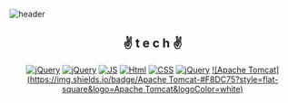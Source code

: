 <!--
**jinjinzarada/jinjinzarada** is a ✨ _special_ ✨ repository because its `README.md` (this file) appears on your GitHub profile.

Here are some ideas to get you started:

- 🔭 I’m currently working on ...
- 🌱 I’m currently learning ...
- 👯 I’m looking to collaborate on ...
- 🤔 I’m looking for help with ...
- 💬 Ask me about ...
- 📫 How to reach me: ...
- 😄 Pronouns: ...
- ⚡ Fun fact: ...
-->

![header](https://capsule-render.vercel.app/api?type=waving&color=gradient&height=300&section=header&text=👋쵠진's%20World🎈&fontAlignY=45&fontSize=70&animation=twinkling)

<div align=center>
  
## ✌ t e c h ✌

[![jQuery](https://img.shields.io/badge/SpringBoot-6DB33F?style=flat-square&logo=Spring&logoColor=white)](github.com/jinjinzarada/TODO-List)
[![jQuery](https://img.shields.io/badge/jQuery-0769AD?style=flat-square&logo=jQuery&logoColor=white)](github.com/jinjinzarada/TODO-List)
[![JS](https://img.shields.io/badge/JavaScript-F7DF1E?style=flat-square&logo=JavaScript&logoColor=black)](github.com/jinjinzarada/TODO-List)
[![Html](https://img.shields.io/badge/Html-E34F26?style=flat-square&logo=HTML5&logoColor=white)](github.com/jinjinzarada/TODO-List)
[![CSS](https://img.shields.io/badge/CSS-1572B6?style=flat-square&logo=CSS3&logoColor=white)](github.com/jinjinzarada/TODO-List)
[![jQuery](https://img.shields.io/badge/Java-007396?style=flat-square&logo=Java&logoColor=white)](github.com/jinjinzarada/TODO-List)
[![Apache Tomcat](https://img.shields.io/badge/Apache Tomcat-#F8DC75?style=flat-square&logo=Apache Tomcat&logoColor=white)](github.com/jinjinzarada/TODO-List)
